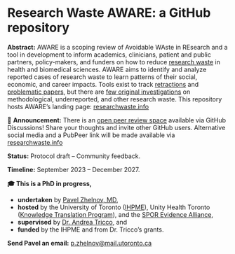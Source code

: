 # Research Waste AWARE: a GitHub repository

**Abstract:** AWARE is a scoping review of Avoidable WAste in REsearch and a tool in development to inform academics, clinicians, patient and public partners, policy-makers, and funders on how to reduce [research waste](https://www.thelancet.com/series/research) in health and biomedical sciences. AWARE aims to identify and analyze reported cases of research waste to learn patterns of their social, economic, and career impacts. Tools exist to track [retractions](https://retractionwatch.com/) and [problematic papers](https://www.irit.fr/~Guillaume.Cabanac/problematic-paper-screener), but there are [few original investigations](https://doi.org/10.1111/jebm.12616) on methodological, underreported, and other research waste. This repository hosts AWARE’s landing page: [researchwaste.info](https://researchwaste.info)

📢 **Announcement:** There is an [open peer review space](https://github.com/drzhelnov/aware/discussions/1) available via GitHub Discussions! Share your thoughts and invite other GitHub users. Alternative social media and a PubPeer link will be made available via [researchwaste.info](https://researchwaste.info)

**Status:** Protocol draft – Community feedback.

**Timeline:** September 2023 – December 2027.

**🎓 This is a PhD in progress,**

* **undertaken** by [Pavel Zhelnov, MD](https://drzhelnov.github.io/),
* **hosted** by the University of Toronto ([IHPME](https://ihpme.utoronto.ca/student-profile/zhelnov-pavel/)), Unity Health Toronto ([Knowledge Translation Program](https://knowledgetranslation.net/)), and the [SPOR Evidence Alliance](https://sporevidencealliance.ca/member/andrea-tricco/),
* **supervised** by [Dr. Andrea Tricco](https://sporevidencealliance.ca/member/andrea-tricco/), and
* **funded** by the IHPME and from Dr. Tricco’s grants.

**Send Pavel an email:** [p.zhelnov@mail.utoronto.ca](mailto:p.zhelnov@mail.utoronto.ca)
